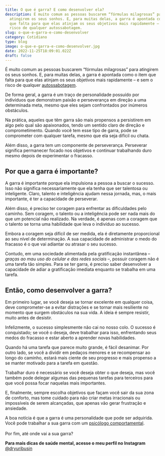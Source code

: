 ```yaml
---
title: O que é garra? E como desenvolver ela?
description: É muito comum as pessoas buscarem “fórmulas milagrosas” para
  atingirem os seus sonhos. E, para muitas delas, a garra é apontada como o item
  que falta para que elas atinjam os seus objetivos mais rapidamente – e sem o
  risco de qualquer autossabotagem.
slug: o-que-e-garra-e-como-desenvolver
category: Cotidiano
type: blog
image: o-que-e-garra-e-como-desenvolver.jpg
date: 2022-11-25T18:09:01.022Z
draft: false
---
```


É muito comum as pessoas buscarem “fórmulas milagrosas” para atingirem os seus sonhos. E, para muitas delas, a garra é apontada como o item que falta para que elas atinjam os seus objetivos mais rapidamente – e sem o risco de qualquer [autossabotagem](https://yuribusin.com.br/como-evitar-a-autossabotagem/).

De forma geral, a garra é um traço de personalidade possuído por indivíduos que demonstram paixão e perseverança em direção a uma determinada meta, mesmo que eles sejam confrontados por inúmeros obstáculos.

Na prática, aqueles que têm garra são mais propensos a persistirem em algo pelo qual são apaixonados, tendo um sentido claro de direção e comprometimento. Quando você tem esse tipo de garra, pode se comprometer com qualquer tarefa, mesmo que ela seja difícil ou chata.

Além disso, a garra tem um componente de perseverança. Perseverar significa permanecer focado nos objetivos e continuar trabalhando duro mesmo depois de experimentar o fracasso.

## []()Por que a garra é importante?

A garra é importante porque ela impulsiona a pessoa a buscar o sucesso. Isso não significa necessariamente que ela tenha que ser talentosa ou inteligente. Claro, talento e inteligência ajudam nessa jornada, mas, o mais importante, é ter a capacidade de perseverar.

Além disso, é preciso ter coragem para enfrentar as dificuldades pelo caminho. Sem coragem, o talento ou a inteligência pode ser nada mais do que um potencial não realizado. Na verdade, é apenas com a coragem que o talento se torna uma habilidade que leva o indivíduo ao sucesso.

Embora a coragem seja difícil de ser medida, ela é diretamente proporcional ao seu nível de determinação. A sua capacidade de administrar o medo do fracasso é o que vai adiantar ou atrasar o seu sucesso.

Contudo, em uma sociedade alimentada pela gratificação instantânea – _graças ao mau uso do celular e das redes sociais_ –, possuir coragem não é uma tarefa tão simples. Para se ter garra, é preciso saber desenvolver a capacidade de adiar a gratificação imediata enquanto se trabalha em uma tarefa.

## []()Então, como desenvolver a garra?

Em primeiro lugar, se você deseja se tornar excelente em qualquer coisa, deve comprometer-se a evitar distrações e se tornar mais resiliente no momento que surgem obstáculos na sua vida. A ideia é sempre resistir, muito antes de desistir.

Infelizmente, o sucesso simplesmente não cai no nosso colo. O sucesso é conquistado; se você o deseja, deve trabalhar para isso, enfrentando seus medos do fracasso e estar aberto a aprender novas habilidades.

Quando há uma tarefa que parece muito grande, é fácil desanimar. Por outro lado, se você a dividir em pedaços menores e se recompensar ao longo do caminho, estará mais ciente de seu progresso e mais propenso a se manter motivado para a tarefa em questão.

Trabalhar duro é necessário se você deseja obter o que deseja, mas você também pode delegar algumas das pequenas tarefas para terceiros para que você possa focar naquelas mais importantes.

E, finalmente, sempre escolha objetivos que façam você sair da sua zona de conforto, mas tome cuidado para não criar metas irracionais ou impossíveis de serem alcançadas, que apenas vão gerar frustração e ansiedade.

A boa notícia é que a garra é uma personalidade que pode ser adquirida. Você pode trabalhar a sua garra com um [psicólogo comportamental](https://yuribusin.com.br/).\
\
Por fim, até onde vai a sua garra?

**Para mais dicas de saúde mental, acesse o meu perfil no Instagram** [@dryuribusin](https://www.instagram.com/dryuribusin/)
